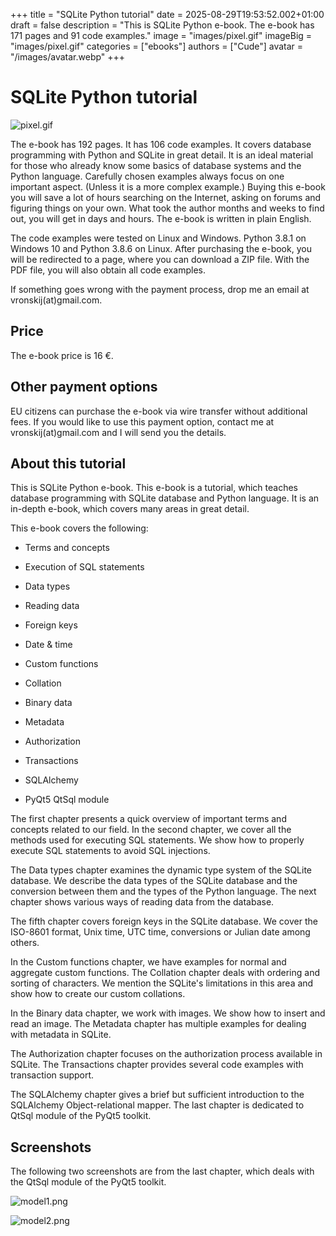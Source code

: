 +++
title = "SQLite Python tutorial"
date = 2025-08-29T19:53:52.002+01:00
draft = false
description = "This is SQLite Python e-book. The e-book has 171 pages and 91 code examples."
image = "images/pixel.gif"
imageBig = "images/pixel.gif"
categories = ["ebooks"]
authors = ["Cude"]
avatar = "/images/avatar.webp"
+++

# SQLite Python tutorial

![pixel.gif](images/pixel.gif)

The e-book has 192 pages. It has 106 code examples. 
It covers database programming with Python and SQLite in great detail.
It is an ideal material for those who already know 
some basics of database systems and the Python language. 
Carefully chosen examples always focus on one important
aspect. (Unless it is a more complex example.)  Buying this e-book
you will save a lot of hours searching on the Internet, asking on 
forums and figuring things on your own. What took the author 
months and weeks to find out, you will get in days and hours.
The e-book is written in plain English.

The code examples were tested on Linux and Windows. 
Python 3.8.1 on Windows 10 and  Python 3.8.6 on Linux. 
After purchasing the e-book, you will be redirected to
a page, where you can download a ZIP file. 
With the PDF file, you will also obtain all code examples. 

If something goes wrong with the payment process, drop me 
an email at vronskij(at)gmail.com.

## Price

The e-book price is 16 €. 

## Other payment options

EU citizens can purchase the e-book via wire transfer without additional fees.
If you would like to use this payment option, contact me at vronskij(at)gmail.com
and I will send you the details. 

## About this tutorial

This is SQLite Python e-book. This e-book is a tutorial,
which teaches database programming with SQLite database and
Python language. It is an in-depth e-book, which covers many
areas in great detail.

This e-book covers the following:

  - Terms and concepts

  - Execution of SQL statements

  - Data types

  - Reading data

  - Foreign keys

  - Date &amp; time

  - Custom functions

  - Collation

  - Binary data

  - Metadata

  - Authorization

  - Transactions

  - SQLAlchemy

  - PyQt5 QtSql module

The first chapter presents a quick overview of important terms and
concepts related to our field. 
In the second chapter, we cover all the methods used for executing SQL
statements. We show how to properly execute SQL statements to avoid
SQL injections.  

The Data types chapter examines the dynamic type system of the SQLite database.
We describe the data types of the SQLite database and the conversion between 
them and the types of the Python language. The next chapter shows various ways
of reading data from the database.

The fifth chapter covers foreign keys in the SQLite database.  We cover
the ISO-8601 format, Unix time, UTC time, conversions or Julian date among others. 

In the Custom functions chapter, we have examples for normal and aggregate custom
functions. The Collation chapter deals with ordering and sorting of characters.
We mention the SQLite's limitations in this area and show how to create our
custom collations. 

In the Binary data chapter, we work with images. We show how to insert and
read an image. The Metadata chapter has multiple examples for dealing with
metadata in SQLite. 

The Authorization chapter focuses on the authorization process available in SQLite.
The Transactions chapter provides several code examples with transaction support. 

The SQLAlchemy chapter gives a brief but sufficient introduction to the
SQLAlchemy Object-relational mapper. The last chapter is dedicated to QtSql module 
of the PyQt5 toolkit.  

## Screenshots

The following two screenshots are from the last chapter, which deals with the
QtSql module of the PyQt5 toolkit.

![model1.png](images/model1.png)

![model2.png](images/model2.png)